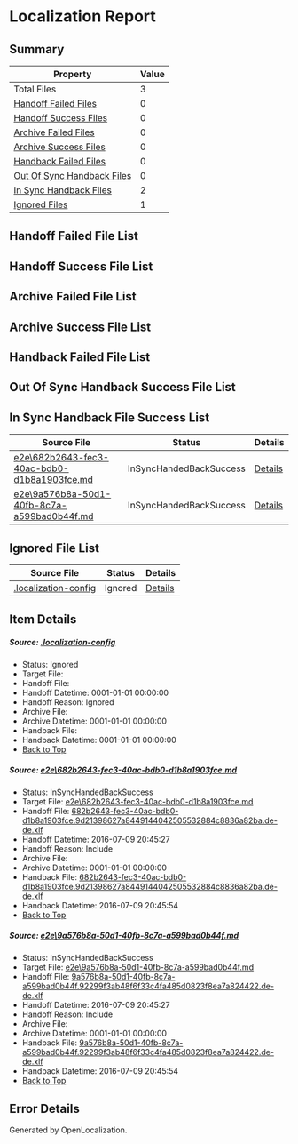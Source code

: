 # <a name='report-top'></a> Localization Report

## Summary
 Property | Value 
 -------- | ----- 
 Total Files | 3
[ Handoff Failed Files ](#handoff-failed-list)| 0
[ Handoff Success Files ](#handoff-success-list)| 0
[ Archive Failed Files ](#archive-failed-list)| 0
[ Archive Success Files ](#archive-success-list)| 0
[ Handback Failed Files ](#handback-failed-list)| 0
[ Out Of Sync Handback Files ](#outofsync-handback-success-list)| 0
[ In Sync Handback Files ](#insync-handback-success-list)| 2
[ Ignored Files ](#ignored-list)| 1

## <a name='handoff-failed-list'></a> Handoff Failed File List

## <a name='handoff-success-list'></a> Handoff Success File List

## <a name='archive-failed-list'></a> Archive Failed File List

## <a name='archive-success-list'></a> Archive Success File List

## <a name='handback-failed-list'></a> Handback Failed File List

## <a name='outofsync-handback-success-list'></a> Out Of Sync Handback Success File List

## <a name='insync-handback-success-list'></a> In Sync Handback File Success List
 Source File | Status | Details 
 ----------- | ------ | ------- 
 [e2e\682b2643-fec3-40ac-bdb0-d1b8a1903fce.md](https://github.com/OpenLocalizationTestOrg/oltest/blob/1983276b6e98c2bac9e22fb3b05c3a3cfae03c91/e2e/682b2643-fec3-40ac-bdb0-d1b8a1903fce.md) | InSyncHandedBackSuccess | [Details](#1ca5a491ce95e46fd7742e2825693731b2fd85401)
 [e2e\9a576b8a-50d1-40fb-8c7a-a599bad0b44f.md](https://github.com/OpenLocalizationTestOrg/oltest/blob/1983276b6e98c2bac9e22fb3b05c3a3cfae03c91/e2e/9a576b8a-50d1-40fb-8c7a-a599bad0b44f.md) | InSyncHandedBackSuccess | [Details](#20ae90f6b28a4908d1e594a47d6e3582c97fabd82)

## <a name='ignored-list'></a> Ignored File List
 Source File | Status | Details 
 ----------- | ------ | ------- 
 [.localization-config](https://github.com/OpenLocalizationTestOrg/oltest/blob/1983276b6e98c2bac9e22fb3b05c3a3cfae03c91/.localization-config) | Ignored | [Details](#3d4f252ac210baf56311d7e97dcc2db10974dbd20)

## Item Details
##### <a name='3d4f252ac210baf56311d7e97dcc2db10974dbd20'></a> Source: [.localization-config](https://github.com/OpenLocalizationTestOrg/oltest/blob/1983276b6e98c2bac9e22fb3b05c3a3cfae03c91/.localization-config)
* Status: Ignored
* Target File: 
* Handoff File: 
* Handoff Datetime: 0001-01-01 00:00:00
* Handoff Reason: Ignored
* Archive File: 
* Archive Datetime: 0001-01-01 00:00:00
* Handback File: 
* Handback Datetime: 0001-01-01 00:00:00
* [Back to Top](#report-top)

##### <a name='1ca5a491ce95e46fd7742e2825693731b2fd85401'></a> Source: [e2e\682b2643-fec3-40ac-bdb0-d1b8a1903fce.md](https://github.com/OpenLocalizationTestOrg/oltest/blob/1983276b6e98c2bac9e22fb3b05c3a3cfae03c91/e2e/682b2643-fec3-40ac-bdb0-d1b8a1903fce.md)
* Status: InSyncHandedBackSuccess
* Target File: [e2e\682b2643-fec3-40ac-bdb0-d1b8a1903fce.md](https://github.com/OpenLocalizationTestOrg/oltest-dede-fly/blob/23a90c31f1c0e770e9e3dbd40dd1f1119c3dce6e/e2e/682b2643-fec3-40ac-bdb0-d1b8a1903fce.md)
* Handoff File: [682b2643-fec3-40ac-bdb0-d1b8a1903fce.9d21398627a8449144042505532884c8836a82ba.de-de.xlf](https://github.com/OpenLocalizationTestOrg/olhandoff-e2e/blob/02d17366d525e38110a7b26bc74d911124e3c435/ol-handoff/OpenLocalizationTestOrg/oltest-dede-fly/ci/ht/682b2643-fec3-40ac-bdb0-d1b8a1903fce.9d21398627a8449144042505532884c8836a82ba.de-de.xlf)
* Handoff Datetime: 2016-07-09 20:45:27
* Handoff Reason: Include
* Archive File: 
* Archive Datetime: 0001-01-01 00:00:00
* Handback File: [682b2643-fec3-40ac-bdb0-d1b8a1903fce.9d21398627a8449144042505532884c8836a82ba.de-de.xlf](https://github.com/OpenLocalizationTestOrg/olhandback-e2e/blob/c5cbc46999050beb877aa13e44c6742a901c409e/ol-handback/OpenLocalizationTestOrg/oltest-dede-fly/ci/ht/682b2643-fec3-40ac-bdb0-d1b8a1903fce.9d21398627a8449144042505532884c8836a82ba.de-de.xlf)
* Handback Datetime: 2016-07-09 20:45:54
* [Back to Top](#report-top)

##### <a name='20ae90f6b28a4908d1e594a47d6e3582c97fabd82'></a> Source: [e2e\9a576b8a-50d1-40fb-8c7a-a599bad0b44f.md](https://github.com/OpenLocalizationTestOrg/oltest/blob/1983276b6e98c2bac9e22fb3b05c3a3cfae03c91/e2e/9a576b8a-50d1-40fb-8c7a-a599bad0b44f.md)
* Status: InSyncHandedBackSuccess
* Target File: [e2e\9a576b8a-50d1-40fb-8c7a-a599bad0b44f.md](https://github.com/OpenLocalizationTestOrg/oltest-dede-fly/blob/23a90c31f1c0e770e9e3dbd40dd1f1119c3dce6e/e2e/9a576b8a-50d1-40fb-8c7a-a599bad0b44f.md)
* Handoff File: [9a576b8a-50d1-40fb-8c7a-a599bad0b44f.92299f3ab48f6f33c4fa485d0823f8ea7a824422.de-de.xlf](https://github.com/OpenLocalizationTestOrg/olhandoff-e2e/blob/02d17366d525e38110a7b26bc74d911124e3c435/ol-handoff/OpenLocalizationTestOrg/oltest-dede-fly/ci/ht/9a576b8a-50d1-40fb-8c7a-a599bad0b44f.92299f3ab48f6f33c4fa485d0823f8ea7a824422.de-de.xlf)
* Handoff Datetime: 2016-07-09 20:45:27
* Handoff Reason: Include
* Archive File: 
* Archive Datetime: 0001-01-01 00:00:00
* Handback File: [9a576b8a-50d1-40fb-8c7a-a599bad0b44f.92299f3ab48f6f33c4fa485d0823f8ea7a824422.de-de.xlf](https://github.com/OpenLocalizationTestOrg/olhandback-e2e/blob/c5cbc46999050beb877aa13e44c6742a901c409e/ol-handback/OpenLocalizationTestOrg/oltest-dede-fly/ci/ht/9a576b8a-50d1-40fb-8c7a-a599bad0b44f.92299f3ab48f6f33c4fa485d0823f8ea7a824422.de-de.xlf)
* Handback Datetime: 2016-07-09 20:45:54
* [Back to Top](#report-top)


## Error Details

Generated by OpenLocalization.
